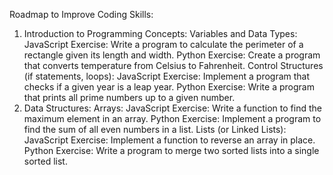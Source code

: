 Roadmap to Improve Coding Skills:

1. Introduction to Programming Concepts:
   Variables and Data Types:
   JavaScript Exercise:
   Write a program to calculate the perimeter of a rectangle given its length and width.
   Python Exercise:
   Create a program that converts temperature from Celsius to Fahrenheit.
   Control Structures (if statements, loops):
   JavaScript Exercise:
   Implement a program that checks if a given year is a leap year.
   Python Exercise:
   Write a program that prints all prime numbers up to a given number.
2. Data Structures:
   Arrays:
   JavaScript Exercise:
   Write a function to find the maximum element in an array.
   Python Exercise:
   Implement a program to find the sum of all even numbers in a list.
   Lists (or Linked Lists):
   JavaScript Exercise:
   Implement a function to reverse an array in place.
   Python Exercise:
   Write a program to merge two sorted lists into a single sorted list.
